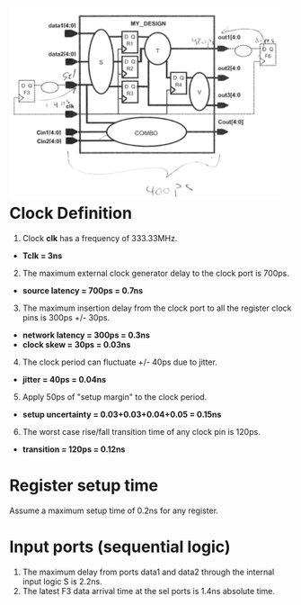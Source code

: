 ![Image](https://github.com/vita70579/VLSI/raw/main/Image/im13.png)<br>
Clock Definition
================
1. Clock **clk** has a frequency of 333.33MHz.
- **Tclk = 3ns**
2. The maximum external clock generator delay to the clock port is 700ps.
- **source latency = 700ps = 0.7ns**
3. The maximum insertion delay from the clock port to all the register clock pins is 300ps +/- 30ps.
- **network latency = 300ps = 0.3ns**
- **clock skew = 30ps = 0.03ns**
4. The clock period can fluctuate +/- 40ps due to jitter.
- **jitter = 40ps = 0.04ns**
5. Apply 50ps of "setup margin" to the clock period.
- **setup uncertainty = 0.03+0.03+0.04+0.05 = 0.15ns**
6. The worst case rise/fall transition time of any clock pin is 120ps.
- **transition = 120ps = 0.12ns**

Register setup time
===================
Assume a maximum setup time of 0.2ns for any register.

Input ports (sequential logic)
==============================
1. The maximum delay from ports data1 and data2 through the internal input logic S is 2.2ns.
2. The latest F3 data arrival time at the sel ports is 1.4ns absolute time.
